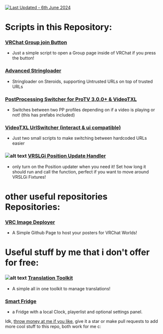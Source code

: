 [![Last Updated - 6th June 2024](https://img.shields.io/static/v1?label=Last+Updated&message=6th+June+2024&color=8A2BE2)](https://)
# Scripts in this Repository:
### [VRChat Group join Button](https://github.com/vesturo/VRC-Scripts-by-Vee/tree/main/scripts/CreatorEconomy)
- Just a simple script to open a Group page inside of VRChat if you press the button!
### [Advanced Stringloader](https://github.com/vesturo/VRC-Scripts-by-Vee/tree/main/scripts/Stringloading)
- Stringloader on Steroids, supporting Untrusted URLs on top of trusted URLs
### [PostProcessing Switcher for ProTV 3.0.0+ & VideoTXL](https://github.com/vesturo/VRC-Scripts-by-Vee/tree/main/scripts/PostProcessing%20Switch)
- Switches between two PP profiles depending on if a video is playing or not! (this has prefabs included)
### [VideoTXL UrlSwitcher (interact & ui compatible)](https://github.com/vesturo/VRC-Scripts-by-Vee/tree/main/scripts/VideoTXL/URLSwitcher)
- Just two small scripts to make switching between hardcoded URLs easier
### ![alt text](https://img.shields.io/badge/NEW-8A2BE2) [VRSLGi Position Update Handler](https://github.com/vesturo/VRC-Scripts-by-Vee/tree/main/scripts/VRSL/VRSLGi)
- only turn on the Position updater when you need it! Set how long it should run and call the function, perfect if you want to move around VRSLGi Fixtures!



# other useful repositories Repositories:
### [VRC Image Deployer](https://github.com/vesturo/vrc-image-deployer)
- A Simple Github Page to host your posters for VRChat Worlds!


# Useful stuff by me that i don't offer for free:
### ![alt text](https://img.shields.io/badge/NEW-8A2BE2) [Translation Toolkit](https://vesturo.gumroad.com/l/veeos-toolkit)
- A simple all in one toolkit to manage translations!
### [Smart Fridge](https://vesturo.gumroad.com/l/zmjud)
- a Fridge with a local Clock, playerlist and optional settings panel.

Idk, [throw money at me if you like](https://ko-fi.com/vesturo), give it a star or make pull requests to add more cool stuff to this repo, both work for me c:
